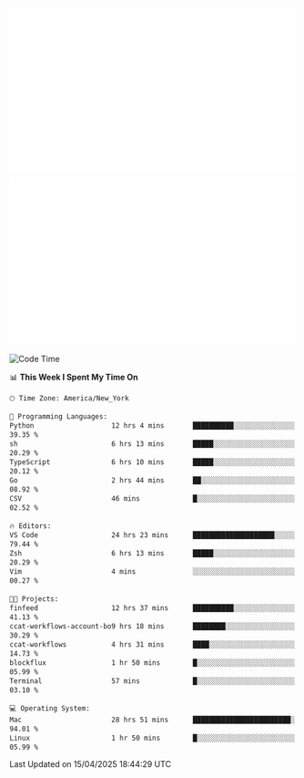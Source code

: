 <a href="https://github.com/jstrieb/github-stats">
 
![](https://github.com/evanhuang117/github-stats/blob/master/generated/overview.svg)
![](https://github.com/evanhuang117/github-stats/blob/master/generated/languages.svg)

</a>

<!--START_SECTION:waka-->
![Code Time](http://img.shields.io/badge/Code%20Time-795%20hrs%2032%20mins-blue)

📊 **This Week I Spent My Time On** 

```text
🕑︎ Time Zone: America/New_York

💬 Programming Languages: 
Python                   12 hrs 4 mins       ██████████░░░░░░░░░░░░░░░   39.35 % 
sh                       6 hrs 13 mins       █████░░░░░░░░░░░░░░░░░░░░   20.29 % 
TypeScript               6 hrs 10 mins       █████░░░░░░░░░░░░░░░░░░░░   20.12 % 
Go                       2 hrs 44 mins       ██░░░░░░░░░░░░░░░░░░░░░░░   08.92 % 
CSV                      46 mins             █░░░░░░░░░░░░░░░░░░░░░░░░   02.52 % 

🔥 Editors: 
VS Code                  24 hrs 23 mins      ████████████████████░░░░░   79.44 % 
Zsh                      6 hrs 13 mins       █████░░░░░░░░░░░░░░░░░░░░   20.29 % 
Vim                      4 mins              ░░░░░░░░░░░░░░░░░░░░░░░░░   00.27 % 

🐱‍💻 Projects: 
finfeed                  12 hrs 37 mins      ██████████░░░░░░░░░░░░░░░   41.13 % 
ccat-workflows-account-bo9 hrs 18 mins       ████████░░░░░░░░░░░░░░░░░   30.29 % 
ccat-workflows           4 hrs 31 mins       ████░░░░░░░░░░░░░░░░░░░░░   14.73 % 
blockflux                1 hr 50 mins        █░░░░░░░░░░░░░░░░░░░░░░░░   05.99 % 
Terminal                 57 mins             █░░░░░░░░░░░░░░░░░░░░░░░░   03.10 % 

💻 Operating System: 
Mac                      28 hrs 51 mins      ████████████████████████░   94.01 % 
Linux                    1 hr 50 mins        █░░░░░░░░░░░░░░░░░░░░░░░░   05.99 % 
```


 Last Updated on 15/04/2025 18:44:29 UTC
<!--END_SECTION:waka-->
